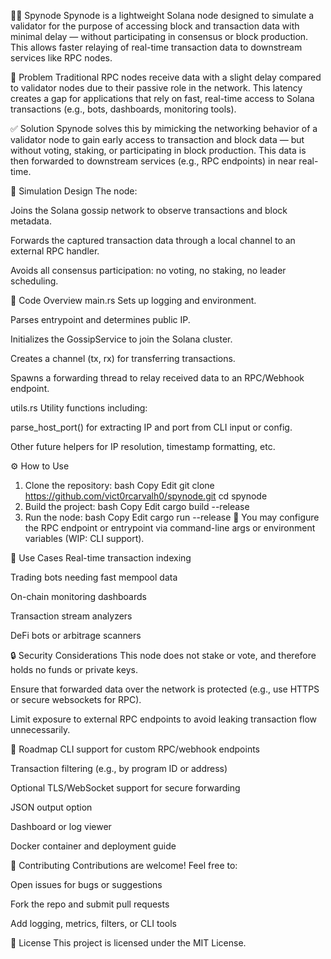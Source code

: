 🕵️‍♂️ Spynode
Spynode is a lightweight Solana node designed to simulate a validator for the purpose of accessing block and transaction data with minimal delay — without participating in consensus or block production. This allows faster relaying of real-time transaction data to downstream services like RPC nodes.

🚨 Problem
Traditional RPC nodes receive data with a slight delay compared to validator nodes due to their passive role in the network. This latency creates a gap for applications that rely on fast, real-time access to Solana transactions (e.g., bots, dashboards, monitoring tools).

✅ Solution
Spynode solves this by mimicking the networking behavior of a validator node to gain early access to transaction and block data — but without voting, staking, or participating in block production. This data is then forwarded to downstream services (e.g., RPC endpoints) in near real-time.

🧪 Simulation Design
The node:

Joins the Solana gossip network to observe transactions and block metadata.

Forwards the captured transaction data through a local channel to an external RPC handler.

Avoids all consensus participation: no voting, no staking, no leader scheduling.

🧾 Code Overview
main.rs
Sets up logging and environment.

Parses entrypoint and determines public IP.

Initializes the GossipService to join the Solana cluster.

Creates a channel (tx, rx) for transferring transactions.

Spawns a forwarding thread to relay received data to an RPC/Webhook endpoint.

utils.rs
Utility functions including:

parse_host_port() for extracting IP and port from CLI input or config.

Other future helpers for IP resolution, timestamp formatting, etc.

⚙️ How to Use
1. Clone the repository:
bash
Copy
Edit
git clone https://github.com/vict0rcarvalh0/spynode.git
cd spynode
2. Build the project:
bash
Copy
Edit
cargo build --release
3. Run the node:
bash
Copy
Edit
cargo run --release
🔧 You may configure the RPC endpoint or entrypoint via command-line args or environment variables (WIP: CLI support).

🧠 Use Cases
Real-time transaction indexing

Trading bots needing fast mempool data

On-chain monitoring dashboards

Transaction stream analyzers

DeFi bots or arbitrage scanners

🔒 Security Considerations
This node does not stake or vote, and therefore holds no funds or private keys.

Ensure that forwarded data over the network is protected (e.g., use HTTPS or secure websockets for RPC).

Limit exposure to external RPC endpoints to avoid leaking transaction flow unnecessarily.

📌 Roadmap
 CLI support for custom RPC/webhook endpoints

 Transaction filtering (e.g., by program ID or address)

 Optional TLS/WebSocket support for secure forwarding

 JSON output option

 Dashboard or log viewer

 Docker container and deployment guide

🤝 Contributing
Contributions are welcome! Feel free to:

Open issues for bugs or suggestions

Fork the repo and submit pull requests

Add logging, metrics, filters, or CLI tools

🪪 License
This project is licensed under the MIT License.
